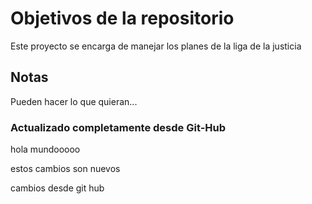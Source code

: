 # Objetivos de la repositorio

Este proyecto se encarga de manejar los planes de la liga de la justicia


## Notas
Pueden hacer lo que quieran...

### Actualizado completamente desde Git-Hub
hola mundooooo

estos cambios son nuevos

cambios desde git hub
